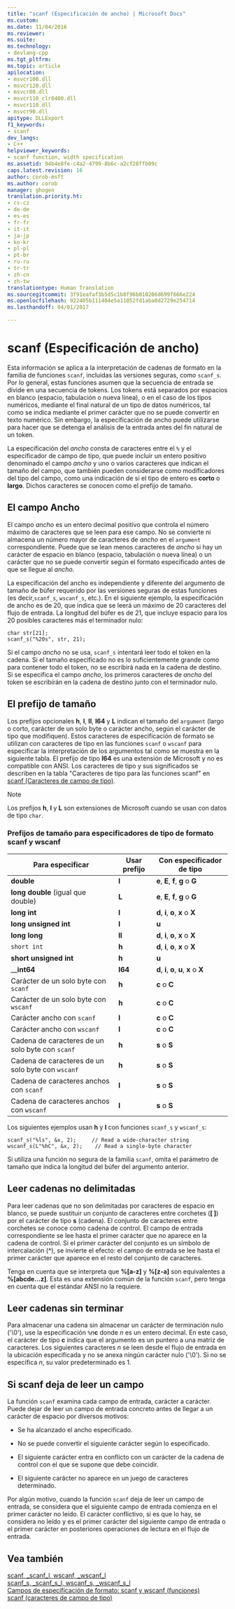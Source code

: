 ```yaml
---
title: "scanf (Especificación de ancho) | Microsoft Docs"
ms.custom: 
ms.date: 11/04/2016
ms.reviewer: 
ms.suite: 
ms.technology:
- devlang-cpp
ms.tgt_pltfrm: 
ms.topic: article
apilocation:
- msvcr100.dll
- msvcr120.dll
- msvcr80.dll
- msvcr110_clr0400.dll
- msvcr110.dll
- msvcr90.dll
apitype: DLLExport
f1_keywords:
- scanf
dev_langs:
- C++
helpviewer_keywords:
- scanf function, width specification
ms.assetid: 94b4e8fe-c4a2-4799-8b6c-a2cf28ffb09c
caps.latest.revision: 16
author: corob-msft
ms.author: corob
manager: ghogen
translation.priority.ht:
- cs-cz
- de-de
- es-es
- fr-fr
- it-it
- ja-jp
- ko-kr
- pl-pl
- pt-br
- ru-ru
- tr-tr
- zh-cn
- zh-tw
translationtype: Human Translation
ms.sourcegitcommit: 3f91eafaf3b5d5c1b8f96b010206d699f666e224
ms.openlocfilehash: 922405b111404e5a11052fd1aba8d2729e254714
ms.lasthandoff: 04/01/2017

---
```

# <a name="scanf-width-specification"></a>scanf (Especificación de ancho)
Esta información se aplica a la interpretación de cadenas de formato en la familia de funciones `scanf`, incluidas las versiones seguras, como `scanf_s`. Por lo general, estas funciones asumen que la secuencia de entrada se divide en una secuencia de tokens. Los tokens está separados por espacios en blanco (espacio, tabulación o nueva línea), o en el caso de los tipos numéricos, mediante el final natural de un tipo de datos numéricos, tal como se indica mediante el primer carácter que no se puede convertir en texto numérico. Sin embargo, la especificación de ancho puede utilizarse para hacer que se detenga el análisis de la entrada antes del fin natural de un token.  
  
 La especificación del *ancho* consta de caracteres entre el `%` y el especificador de campo de tipo, que puede incluir un entero positivo denominado el campo *ancho* y uno o varios caracteres que indican el tamaño del campo, que también pueden considerarse como modificadores del tipo del campo, como una indicación de si el tipo de entero es **corto** o **largo**. Dichos caracteres se conocen como el prefijo de tamaño.  
  
## <a name="the-width-field"></a>El campo Ancho  
 El campo *ancho* es un entero decimal positivo que controla el número máximo de caracteres que se leen para ese campo. No se convierte ni almacena un número mayor de caracteres de *ancho* en el `argument` correspondiente. Puede que se lean menos caracteres de *ancho* si hay un carácter de espacio en blanco (espacio, tabulación o nueva línea) o un carácter que no se puede convertir según el formato especificado antes de que se llegue al *ancho*.  
  
 La especificación del ancho es independiente y diferente del argumento de tamaño de búfer requerido por las versiones seguras de estas funciones (es decir,`scanf_s`, `wscanf_s`, etc.). En el siguiente ejemplo, la especificación de ancho es de 20, que indica que se leerá un máximo de 20 caracteres del flujo de entrada. La longitud del búfer es de 21, que incluye espacio para los 20 posibles caracteres más el terminador nulo:  
  
```  
char str[21];  
scanf_s("%20s", str, 21);  
```  
  
 Si el campo *ancho* no se usa, `scanf_s` intentará leer todo el token en la cadena. Si el tamaño especificado no es lo suficientemente grande como para contener todo el token, no se escribirá nada en la cadena de destino. Si se especifica el campo *ancho*, los primeros caracteres de *ancho* del token se escribirán en la cadena de destino junto con el terminador nulo.  
  
## <a name="the-size-prefix"></a>El prefijo de tamaño  
 Los prefijos opcionales **h**, **l**, **ll**, **I64** y **L** indican el tamaño del `argument` (largo o corto, carácter de un solo byte o carácter ancho, según el carácter de tipo que modifiquen). Estos caracteres de  especificación de formato se utilizan con caracteres de tipo en las funciones `scanf` o `wscanf` para especificar la interpretación de los argumentos tal como se muestra en la siguiente tabla. El prefijo de tipo **I64** es una extensión de Microsoft y no es compatible con ANSI. Los caracteres de tipo y sus significados se describen en la tabla "Caracteres de tipo para las funciones scanf" en [scanf (Caracteres de campo de tipo)](../c-runtime-library/scanf-type-field-characters.md).  
  
> [!NOTE]
>  Los prefijos **h**, **l** y **L** son extensiones de Microsoft cuando se usan con datos de tipo `char`.  
  
### <a name="size-prefixes-for-scanf-and-wscanf-format-type-specifiers"></a>Prefijos de tamaño para especificadores de tipo de formato scanf y wscanf  
  
|Para especificar|Usar prefijo|Con especificador de tipo|  
|----------------|----------------|-------------------------|  
|**double**|**l**|**e**, **E**, **f**, **g** o **G**|  
|**long double** (igual que double)|**L**|**e**, **E**, **f**, **g** o **G**|  
|**long int**|**l**|**d**, **i**, **o**, **x** o **X**|  
|**long unsigned int**|**l**|**u**|  
|**long long**|**ll**|**d**, **i**, **o**, **x** o **X**|  
|`short int`|**h**|**d**, **i**, **o**, **x** o **X**|  
|**short unsigned int**|**h**|**u**|  
|__**int64**|**I64**|**d**, **i**, **o**, **u**, **x** o **X**|  
|Carácter de un solo byte con `scanf`|**h**|**c** o **C**|  
|Carácter de un solo byte con `wscanf`|**h**|**c** o **C**|  
|Carácter ancho con `scanf`|**l**|**c** o **C**|  
|Carácter ancho con `wscanf`|**l**|**c** o **C**|  
|Cadena de caracteres de un solo byte con `scanf`|**h**|**s** o **S**|  
|Cadena de caracteres de un solo byte con `wscanf`|**h**|**s** o **S**|  
|Cadena de caracteres anchos con `scanf`|**l**|**s** o **S**|  
|Cadena de caracteres anchos con `wscanf`|**l**|**s** o **S**|  
  
 Los siguientes ejemplos usan **h** y **l** con funciones `scanf_s` y `wscanf_s`:  
  
```  
scanf_s("%ls", &x, 2);     // Read a wide-character string  
wscanf_s(L"%hC", &x, 2);    // Read a single-byte character  
```  
  
 Si utiliza una función no segura de la familia `scanf`, omita el parámetro de tamaño que indica la longitud del búfer del argumento anterior.  
  
## <a name="reading-undelimited-strings"></a>Leer cadenas no delimitadas  
 Para leer cadenas que no son delimitadas por caracteres de espacio en blanco, se puede sustituir un conjunto de caracteres entre corchetes (**[ ]**) por el carácter de tipo **s** (cadena). El conjunto de caracteres entre corchetes se conoce como cadena de control. El campo de entrada correspondiente se lee hasta el primer carácter que no aparece en la cadena de control. Si el primer carácter del conjunto es un símbolo de intercalación (**^**), se invierte el efecto: el campo de entrada se lee hasta el primer carácter que aparece en el resto del conjunto de caracteres.  
  
 Tenga en cuenta que se interpreta que **%[a-z]** y **%[z-a]** son equivalentes a **%[abcde...z]**. Esta es una extensión común de la función `scanf`, pero tenga en cuenta que el estándar ANSI no la requiere.  
  
## <a name="reading-unterminated-strings"></a>Leer cadenas sin terminar  
 Para almacenar una cadena sin almacenar un carácter de terminación nulo ('\0'), use la especificación `%`*n***c** donde *n* es un entero decimal. En este caso, el carácter de tipo **c** indica que el argumento es un puntero a una matriz de caracteres. Los siguientes caracteres *n* se leen desde el flujo de entrada en la ubicación especificada y no se anexa ningún carácter nulo ('\0'). Si no se especifica *n*, su valor predeterminado es 1.  
  
## <a name="when-scanf-stops-reading-a-field"></a>Si scanf deja de leer un campo  
 La función `scanf` examina cada campo de entrada, carácter a carácter. Puede dejar de leer un campo de entrada concreto antes de llegar a un carácter de espacio por diversos motivos:  
  
-   Se ha alcanzado el ancho especificado.  
  
-   No se puede convertir el siguiente carácter según lo especificado.  
  
-   El siguiente carácter entra en conflicto con un carácter de la cadena de control con el que se supone que debe coincidir.  
  
-   El siguiente carácter no aparece en un juego de caracteres determinado.  
  
 Por algún motivo, cuando la función `scanf` deja de leer un campo de entrada, se considera que el siguiente campo de entrada comienza en el primer carácter no leído. El carácter conflictivo, si es que lo hay, se considera no leído y es el primer carácter del siguiente campo de entrada o el primer carácter en posteriores operaciones de lectura en el flujo de entrada.  
  
## <a name="see-also"></a>Vea también  
 [scanf, _scanf_l, wscanf, _wscanf_l](../c-runtime-library/reference/scanf-scanf-l-wscanf-wscanf-l.md)   
 [scanf_s, _scanf_s_l, wscanf_s, _wscanf_s_l](../c-runtime-library/reference/scanf-s-scanf-s-l-wscanf-s-wscanf-s-l.md)   
 [Campos de especificación de formato: scanf y wscanf (funciones)](../c-runtime-library/format-specification-fields-scanf-and-wscanf-functions.md)   
 [scanf (caracteres de campo de tipo)](../c-runtime-library/scanf-type-field-characters.md)
